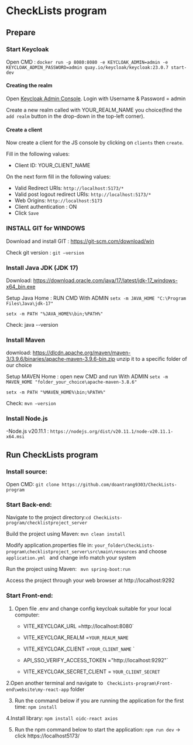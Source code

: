 # CheckLists program


## Prepare


### Start Keycloak
Open CMD : `docker run -p 8080:8080 -e KEYCLOAK_ADMIN=admin -e KEYCLOAK_ADMIN_PASSWORD=admin quay.io/keycloak/keycloak:23.0.7 start-dev`



#### Creating the realm

Open [Keycloak Admin Console](http://localhost:8080/auth/admin/). Login with Username & Password = admin

Create a new realm called with YOUR_REALM_NAME you choice(find the `add realm` button in the drop-down
in the top-left corner). 


#### Create a client

Now create a client for the JS console by clicking on `clients` then `create`.

Fill in the following values:

* Client ID: YOUR_CLIENT_NAME 

On the next form fill in the following values:

* Valid Redirect URIs:  `http://localhost:5173/*`
* Valid post logout redirect URIs: `http://localhost:5173/*`
* Web Origins: `http://localhost:5173`
* Client authentication : ON
* Click `Save`


### INSTALL GIT for WINDOWS
 Download and install GIT : https://git-scm.com/download/win
 
 Check git version : `git –version`
### Install Java JDK (JDK 17)
Download:  https://download.oracle.com/java/17/latest/jdk-17_windows-x64_bin.exe 

Setup Java Home : RUN CMD With ADMIN
 `setx -m JAVA_HOME "C:\Program Files\Java\jdk-17" `

 `setx -m PATH "%JAVA_HOME%\bin;%PATH%" `
 
Check: java --version
 ### Install Maven 
download: https://dlcdn.apache.org/maven/maven-3/3.9.6/binaries/apache-maven-3.9.6-bin.zip
unzip it to a specific folder of our choice

Setup MAVEN Home : open new CMD and run With ADMIN
 `setx -m MAVEN_HOME "folder_your_choice\apache-maven-3.8.6" `

 `setx -m PATH "%MAVEN_HOME%\bin;%PATH%"`
 
Check: `mvn –version `


### Install Node.js
-Node.js v20.11.1 :  ` https://nodejs.org/dist/v20.11.1/node-v20.11.1-x64.msi `


## Run CheckLists program 
### Install source: 
Open CMD: ` git clone https://github.com/doantrang9303/CheckLists-program `

### Start Back-end:
Navigate to the project directory:` cd CheckLists-program/checklistproject_server `

Build the project using Maven: ` mvn clean install `

Modify application.properties file in: ` your_folder\CheckLists-program\checklistproject_server\src\main\resources `
and choose `application.yml ` and change info match your system

Run the project using Maven: ` mvn spring-boot:run`

Access the project through your web browser at http://localhost:9292

### Start Front-end:  
1. Open file .env and change config keycloak suitable for your local computer:
   
   * VITE_KEYCLOAK_URL =http://localhost:8080`
 
   * VITE_KEYCLOAK_REALM =`YOUR_REALM_NAME `

   * VITE_KEYCLOAK_CLIENT =`YOUR_CLIENT_NAME` `

   * API_SSO_VERIFY_ACCESS_TOKEN ="http://localhost:9292"`

   * VITE_KEYCLOAK_SECRET_CLIENT = `YOUR_CLIENT_SECRET `

2.Open another terminal and navigate to ` CheckLists-program\Front-end\website\my-react-app` folder
  
3. Run the command below if you are running the application for the first time:
     `npm install`
   
4.Install library:  `npm install oidc-react axios`
      
5. Run the npm command below to start the application:
    `npm run dev`
    -> click  https://localhost5173/ 
















